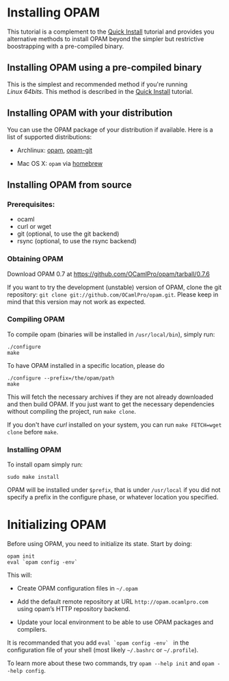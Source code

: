 # Installing OPAM

This tutorial is a complement to the [Quick Install](Quick_Install.html)
tutorial and provides you alternative methods to install OPAM beyond the
simpler but restrictive boostrapping with a pre-compiled binary.

## Installing OPAM using a pre-compiled binary

This is the simplest and recommended method if you're running *Linux 64bits*.
This method is described in the [Quick Install](Quick_Install.html) tutorial.

## Installing OPAM with your distribution

You can use the OPAM package of your distribution if
available. Here is a list of supported distributions:

* Archlinux: [opam](http://aur.archlinux.org/packages.php?ID=62127),
  [opam-git](http://aur.archlinux.org/packages.php?ID=62387)

* Mac OS X: `opam` via [homebrew](http://mxcl.github.com/homebrew/)

## Installing OPAM from source

### Prerequisites:

* ocaml
* curl or wget
* git (optional, to use the git backend)
* rsync (optional, to use the rsync backend)

### Obtaining OPAM

Download OPAM 0.7 at <https://github.com/OCamlPro/opam/tarball/0.7.6>

If you want to try the development (unstable) version of OPAM, clone
 the git repository: `git clone
 git://github.com/OCamlPro/opam.git`. Please keep in mind that this
 version may not work as expected.

### Compiling OPAM

To compile opam (binaries will be installed in `/usr/local/bin`),
simply run:

```
./configure
make
```

To have OPAM installed in a specific location, please do

```
./configure --prefix=/the/opam/path
make
```

This will fetch the necessary archives if they are not already
downloaded and then build OPAM. If you just want to get the necessary
dependencies without compiling the project, run `make clone`.

If you don't have *curl* installed on your system, you can run `make
FETCH=wget clone` before `make`.

### Installing OPAM

To install opam simply run:

```
sudo make install
```

OPAM will be installed under `$prefix`, that is under `/usr/local` if
you did not specify a prefix in the configure phase, or whatever
location you specified.

# Initializing OPAM

Before using OPAM, you need to initialize its state. Start by doing:

```
opam init
eval `opam config -env`
```

This will:

* Create OPAM configuration files in `~/.opam`

* Add the default remote repository at URL `http://opam.ocamlpro.com`
  using opam’s HTTP repository backend.

* Update your local environment to be able to use OPAM packages and compilers.

It is recommanded that you add ``eval `opam config -env` `` in the
configuration file of your shell (most likely `~/.bashrc` or
`~/.profile`).

To learn more about these two commands, try `opam --help init` and
`opam --help config`.

